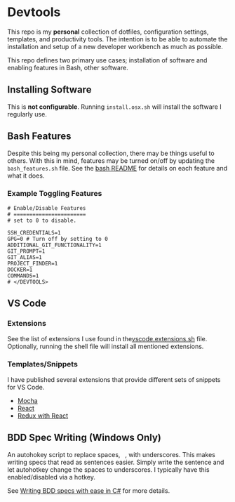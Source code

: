 # Devtools

This repo is my **personal** collection of dotfiles, configuration settings, templates, and productivity tools. The intention is to be able to automate the installation and setup of a new developer workbench as much as possible.

This repo defines two primary use cases; installation of software and enabling features in Bash, other software.

## Installing Software

This is **not configurable**. Running `install.osx.sh` will install the software I regularly use.

## Bash Features

Despite this being my personal collection, there may be things useful to others. With this in mind, features may be turned on/off by updating the `bash_features.sh` file. See the [bash README](bash) for details on each feature and what it does.

### Example Toggling Features
```shell
# Enable/Disable Features
# =======================
# set to 0 to disable.

SSH_CREDENTIALS=1
GPG=0 # Turn off by setting to 0
ADDITIONAL_GIT_FUNCTIONALITY=1
GIT_PROMPT=1
GIT_ALIAS=1
PROJECT_FINDER=1
DOCKER=1
COMMANDS=1
# </DEVTOOLS>
```

## VS Code

### Extensions

See the list of extensions I use found in the[vscode.extensions.sh](vscode.extenions.sh) file. Optionally, running the shell file will install all mentioned extensions.

### Templates/Snippets

I have published several extensions that provide different sets of snippets for VS Code.

* [Mocha](https://marketplace.visualstudio.com/items?itemName=andrew-codes.mocha-snippets)
* [React](https://marketplace.visualstudio.com/items?itemName=andrew-codes.react-snippets)
* [Redux with React](https://marketplace.visualstudio.com/items?itemName=andrew-codes.redux-react-snippets)

## BDD Spec Writing (Windows Only)

An autohokey script to replace spaces, ` `, with underscores. This makes writing specs that read as sentences easier. Simply write the sentence and let autohotkey change the spaces to underscores. I typically have this enabled/disabled via a hotkey.

See [Writing BDD specs with ease in C#](autohotkey) for more details.
